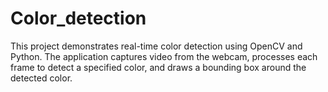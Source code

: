 # Color_detection
This project demonstrates real-time color detection using OpenCV and Python. The application captures video from the webcam, processes each frame to detect a specified color, and draws a bounding box around the detected color.

